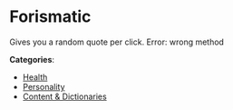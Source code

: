 # Forismatic


Gives you a random quote per click. Error: wrong method



**Categories**:
- [Health](https://github.com/apis-list/apis-list#health)
- [Personality](https://github.com/apis-list/apis-list#personality)
- [Content & Dictionaries](https://github.com/apis-list/apis-list#content-and-dictionaries)






